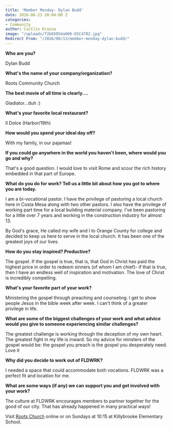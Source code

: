 ```yaml
---
title: 'Member Monday: Dylan Budd'
date: 2016-06-23 20:04:00 Z
categories:
- Community
author: Caitlin Kraina
image: "/uploads/f2b65054a006-DSC4782.jpg"
Redirect From: "/2016/06/13/member-monday-dylan-budd/"
---
```


**Who are you?**

Dylan Budd

**What's the name of your company/organization?**

Roots Community Church

<!-- more -->

**The best movie of all time is clearly....**

Gladiator...duh :) 

**What's your favorite local restaurant?**

Il Dolce (Harbor/19th)

**How would you spend your ideal day off?**

With my family, in our pajamas!

**If you could go anywhere in the world you haven't been, where would you go and why?**

That's a good question. I would love to visit Rome and scour the rich history embedded in that part of Europe. 

**What do you do for work? Tell us a little bit about how you got to where you are today.**

I am a bi-vocational pastor. I have the privilege of pastoring a local church here in Costa Mesa along with two other pastors. I also have the privilege of working part time for a local building material company. I've been pastoring for a little over 7 years and working in the construction industry for almost 13. 

By God's grace, He called my wife and I to Orange County for college and decided to keep us here to serve in the local church. It has been one of the greatest joys of our lives. 

**How do you stay inspired? Productive?**

The gospel. If the gospel is true, that is, that God in Christ has paid the highest price in order to redeem sinners (of whom I am chief)- if that is true, then I have an endless well of inspiration and motivation. The love of Christ is incredibly compelling. 

**What's your favorite part of your work?**

Ministering the gospel through preaching and counseling. I get to show people Jesus in the bible week after week. I can't think of a greater privilege in life.

**What are some of the biggest challenges of your work and what advice would you give to someone experiencing similar challenges?**

The greatest challenge is working through the deception of my own heart. The greatest fight in my life is inward. So my advice for minsters of the gospel would be: the gospel you preach is the gospel you desperately need. Love it 

**Why did you decide to work out of FLDWRK?**

I needed a space that could accommodate both vocations. FLDWRK was a perfect fit and location for me. 

**What are some ways (if any) we can support you and get involved with your work?**

The culture at FLDWRK encourages members to partner together for the good of our city. That has already happened in many practical ways! 

<!-- more --> 

Visit [Roots Church](http://rootschurch.net) online or on Sundays at 10:15 at Killybrooke Elementary School.